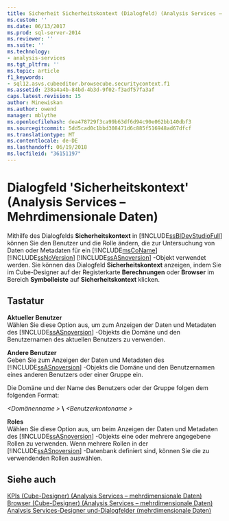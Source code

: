 ```yaml
---
title: Sicherheit Sicherheitskontext (Dialogfeld) (Analysis Services – mehrdimensionale Daten) | Microsoft Docs
ms.custom: ''
ms.date: 06/13/2017
ms.prod: sql-server-2014
ms.reviewer: ''
ms.suite: ''
ms.technology:
- analysis-services
ms.tgt_pltfrm: ''
ms.topic: article
f1_keywords:
- sql12.asvs.cubeeditor.browsecube.securitycontext.f1
ms.assetid: 238a4a4b-84bd-4b3d-9f02-f3adf57fa3af
caps.latest.revision: 15
author: Minewiskan
ms.author: owend
manager: mblythe
ms.openlocfilehash: dea478729f3ca99b63df6d94c90e062bb140dbf3
ms.sourcegitcommit: 5dd5cad0c1bbd308471d6c885f516948ad67dfcf
ms.translationtype: MT
ms.contentlocale: de-DE
ms.lasthandoff: 06/19/2018
ms.locfileid: "36151197"
---
```

# <a name="security-context-dialog-box-analysis-services---multidimensional-data"></a>Dialogfeld 'Sicherheitskontext' (Analysis Services – Mehrdimensionale Daten)
  Mithilfe des Dialogfelds **Sicherheitskontext** in [!INCLUDE[ssBIDevStudioFull](../includes/ssbidevstudiofull-md.md)] können Sie den Benutzer und die Rolle ändern, die zur Untersuchung von Daten oder Metadaten für ein [!INCLUDE[msCoName](../includes/msconame-md.md)] [!INCLUDE[ssNoVersion](../includes/ssnoversion-md.md)] [!INCLUDE[ssASnoversion](../includes/ssasnoversion-md.md)] -Objekt verwendet werden. Sie können das Dialogfeld **Sicherheitskontext** anzeigen, indem Sie im Cube-Designer auf der Registerkarte **Berechnungen** oder **Browser** im Bereich **Symbolleiste** auf **Sicherheitskontext** klicken.  
  
## <a name="options"></a>Tastatur  
 **Aktueller Benutzer**  
 Wählen Sie diese Option aus, um zum Anzeigen der Daten und Metadaten des [!INCLUDE[ssASnoversion](../includes/ssasnoversion-md.md)] -Objekts die Domäne und den Benutzernamen des aktuellen Benutzers zu verwenden.  
  
 **Andere Benutzer**  
 Geben Sie zum Anzeigen der Daten und Metadaten des [!INCLUDE[ssASnoversion](../includes/ssasnoversion-md.md)] -Objekts die Domäne und den Benutzernamen eines anderen Benutzers oder einer Gruppe ein.  
  
 Die Domäne und der Name des Benutzers oder der Gruppe folgen dem folgenden Format:  
  
 *\<Domänenname >* **\\**  *\<Benutzerkontoname >*  
  
 **Roles**  
 Wählen Sie diese Option aus, um beim Anzeigen der Daten und Metadaten des [!INCLUDE[ssASnoversion](../includes/ssasnoversion-md.md)] -Objekts eine oder mehrere angegebene Rollen zu verwenden. Wenn mehrere Rollen in der [!INCLUDE[ssASnoversion](../includes/ssasnoversion-md.md)] -Datenbank definiert sind, können Sie die zu verwendenden Rollen auswählen.  
  
## <a name="see-also"></a>Siehe auch  
 [KPIs &#40;Cube-Designer&#41; &#40;Analysis Services – mehrdimensionale Daten&#41;](kpis-cube-designer-analysis-services-multidimensional-data.md)   
 [Browser &#40;Cube-Designer&#41; &#40;Analysis Services – mehrdimensionale Daten&#41;](browser-cube-designer-analysis-services-multidimensional-data.md)   
 [Analysis Services-Designer und-Dialogfelder &#40;mehrdimensionale Daten&#41;](analysis-services-designers-and-dialog-boxes-multidimensional-data.md)  
  
  